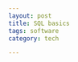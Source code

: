 ```yaml
---
layout: post
title: SQL basics 
tags: software
category: tech

---
```


<script src="https://gist.github.com/selimslab/5e1447b0b8511fe75a92f99147c9a90f.js"></script>